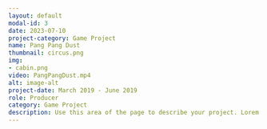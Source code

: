 ```yaml
---
layout: default
modal-id: 3
date: 2023-07-10
project-category: Game Project
name: Pang Pang Dust
thumbnail: circus.png
img: 
- cabin.png
video: PangPangDust.mp4
alt: image-alt
project-date: March 2019 - June 2019
role: Producer
category: Game Project
description: Use this area of the page to describe your project. Lorem ipsum dolor sit amet, consectetur adipisicing elit. Mollitia neque assumenda ipsam nihil, molestias magnam, recusandae quos quis inventore quisquam velit asperiores, vitae? Reprehenderit soluta, eos quod consequuntur itaque. Nam.
---
```

